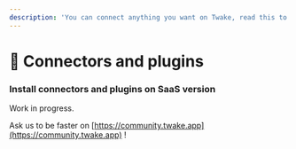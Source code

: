```yaml
---
description: 'You can connect anything you want on Twake, read this to know how.'
---
```


# 🔌 Connectors and plugins

### Install connectors and plugins on SaaS version

Work in progress.

Ask us to be faster on [https://community.twake.app](https://community.twake.app) !

